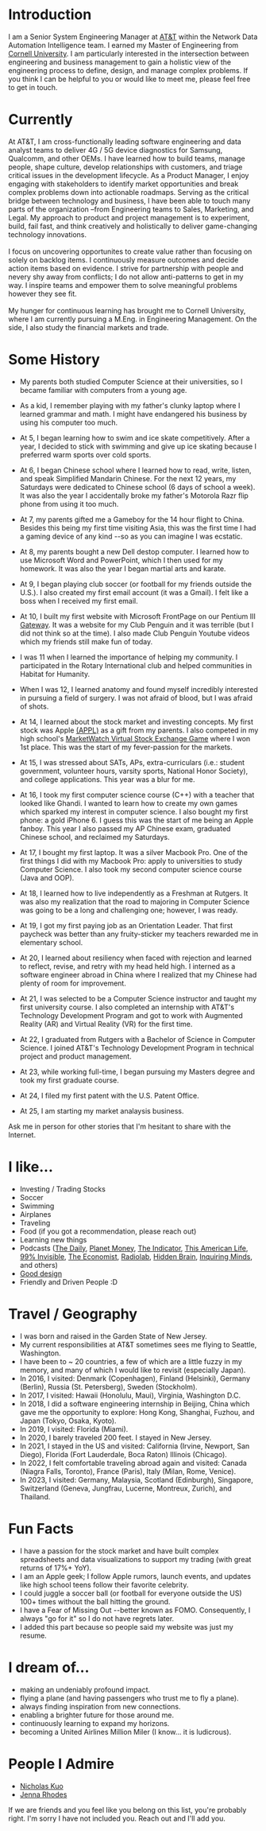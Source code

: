 
# Introduction

I am a Senior System Engineering Manager at [AT&T](https://att.com) within the Network Data Automation Intelligence team. I earned my Master of Engineering from [Cornell University](https://cornell.edu). I am particularly interested in the intersection between engineering and business management to gain a holistic view of the engineering process to define, design, and manage complex problems. If you think I can be helpful to you or would like to meet me, please feel free to get in touch.

# Currently

At AT&T, I am cross-functionally leading software engineering and data analyst teams to deliver 4G / 5G device diagnostics for Samsung, Qualcomm, and other OEMs. I have learned how to build teams, manage people, shape culture, develop relationships with customers, and triage critical issues in the development lifecycle. As a Product Manager, I enjoy engaging with stakeholders to identify market opportunities and break complex problems down into actionable roadmaps. Serving as the critical bridge between technology and business, I have been able to touch many parts of the organization –from Engineering teams to Sales, Marketing, and Legal. My approach to product and project management is to experiment, build, fail fast, and think creatively and holistically to deliver game-changing technology innovations.
<br/><br/>
I focus on uncovering opportunites to create value rather than focusing on solely on backlog items. I continuously measure outcomes and decide action items based on evidence. I strive for partnership with people and nevery shy away from conflicts; I do not allow anti-patterns to get in my way. I inspire teams and empower them to solve meaningful problems however they see fit. 
<br/><br/>
My hunger for continuous learning has brought me to Cornell University, where I am currently pursuing a M.Eng. in Engineering Management. On the side, I also study the financial markets and trade.

# Some History

- My parents both studied Computer Science at their universities, so I became familiar with computers from a young age.

- As a kid, I remember playing with my father's clunky laptop where I learned grammar and math. I might have endangered his business by using his computer too much.

- At 5, I began learning how to swim and ice skate competitively. After a year, I decided to stick with swimming and give up ice skating because I preferred warm sports over cold sports.

- At 6, I began Chinese school where I learned how to read, write, listen, and speak Simplified Mandarin Chinese. For the next 12 years, my Saturdays were dedicated to Chinese school (6 days of school a week). It was also the year I accidentally broke my father's Motorola Razr flip phone from using it too much.

- At 7, my parents gifted me a Gameboy for the 14 hour flight to China. Besides this being my first time visiting Asia, this was the first time I had a gaming device of any kind --so as you can imagine I was ecstatic.

- At 8, my parents bought a new Dell destop computer. I learned how to use Microsoft Word and PowerPoint, which I then used for my homework. It was also the year I began martial arts and karate.

- At 9, I began playing club soccer (or football for my friends outside the U.S.). I also created my first email account (it was a Gmail). I felt like a boss when I received my first email.

- At 10, I built my first website with Microsoft FrontPage on our Pentium III [Gateway](https://en.wikipedia.org/wiki/Gateway,_Inc.). It was a website for my Club Penguin and it was terrible (but I did not think so at the time). I also made Club Penguin Youtube videos which my friends still make fun of today.

- I was 11 when I learned the importance of helping my community. I participated in the Rotary International club and helped communities in Habitat for Humanity.

- When I was 12, I learned anatomy and found myself incredibly interested in pursuing a field of surgery. I was not afraid of blood, but I was afraid of shots.

- At 14, I learned about the stock market and investing concepts. My first stock was Apple [(APPL)](https://investor.apple.com/stock-price/default.aspx) as a gift from my parents. I also competed in my high school's [MarketWatch Virtual Stock Exchange Game](https://www.marketwatch.com/games) where I won 1st place. This was the start of my fever-passion for the markets.

- At 15, I was stressed about SATs, APs, extra-curriculars (i.e.: student government, volunteer hours, varsity sports, National Honor Society), and college applications. This year was a blur for me. 

- At 16, I took my first computer science course (C++) with a teacher that looked like Ghandi. I wanted to learn how to create my own games which sparked my interest in computer science. I also bought my first phone: a gold iPhone 6. I guess this was the start of me being an Apple fanboy. This year I also passed my AP Chinese exam, graduated Chinese school, and reclaimed my Saturdays.

- At 17, I bought my first laptop. It was a silver Macbook Pro. One of the first things I did with my Macbook Pro: apply to universities to study Computer Science. I also took my second computer science course (Java and OOP).

- At 18, I learned how to live independently as a Freshman at Rutgers. It was also my realization that the road to majoring in Computer Science was going to be a long and challenging one; however, I was ready.

- At 19, I got my first paying job as an Orientation Leader. That first paycheck was better than any fruity-sticker my teachers rewarded me in elementary school.

- At 20, I learned about resiliency when faced with rejection and learned to reflect, revise, and retry with my head held high. I interned as a software engineer abroad in China where I realized that my Chinese had plenty of room for improvement.

- At 21, I was selected to be a Computer Science instructor and taught my first university course. I also completed an internship with AT&T's Technology Development Program and got to work with Augmented Reality (AR) and Virtual Reality (VR) for the first time.

- At 22, I graduated from Rutgers with a Bachelor of Science in Computer Science. I joined AT&T's Technology Development Program in technical project and product management.

- At 23, while working full-time, I began pursuing my Masters degree and took my first graduate course. 

- At 24, I filed my first patent with the U.S. Patent Office.

- At 25, I am starting my market analaysis business.

Ask me in person for other stories that I'm hesitant to share with the Internet.

# I like...

- Investing / Trading Stocks
- Soccer
- Swimming
- Airplanes
- Traveling
- Food (if you got a recommendation, please reach out)
- Learning new things
- Podcasts ([The Daily](https://www.nytimes.com/column/the-daily), [Planet Money](https://www.npr.org/sections/money/), [The Indicator](https://www.npr.org/podcasts/510325/the-indicator-from-planet-money), [This American Life](https://www.thisamericanlife.org/), [99% Invisible](https://99percentinvisible.org/episodes/), [The Economist](http://radio.economist.com/), [Radiolab](https://www.wnycstudios.org/shows/radiolab), [Hidden Brain](https://www.npr.org/series/423302056/hidden-brain), [Inquiring Minds](https://inquiring.show), and others)
- [Good design](/)
- Friendly and Driven People :D

# Travel / Geography

- I was born and raised in the Garden State of New Jersey.
- My current responsibilities at AT&T sometimes sees me flying to Seattle, Washington.
- I have been to ~ 20 countries, a few of which are a little fuzzy in my memory, and many of which I would like to revisit (especially Japan).
- In 2016, I visited: Denmark (Copenhagen), Finland (Helsinki), Germany (Berlin), Russia (St. Petersberg), Sweden (Stockholm).
- In 2017, I visited: Hawaii (Honolulu, Maui), Virginia, Washington D.C.
- In 2018, I did a software engineering internship in Beijing, China which gave me the opportunity to explore: Hong Kong, Shanghai, Fuzhou, and Japan (Tokyo, Osaka, Kyoto).
- In 2019, I visited: Florida (Miami).
- In 2020, I barely traveled 200 feet. I stayed in New Jersey.
- In 2021, I stayed in the US and visited: California (Irvine, Newport, San Diego), Florida (Fort Lauderdale, Boca Raton) Illinois (Chicago).
- In 2022, I felt comfortable traveling abroad again and visited: Canada (Niagra Falls, Toronto), France (Paris), Italy (Milan, Rome, Venice).
- In 2023, I visited: Germany, Malaysia, Scotland (Edinburgh), Singapore, Switzerland (Geneva, Jungfrau, Lucerne, Montreux, Zurich), and Thailand.

# Fun Facts

- I have a passion for the stock market and have built complex spreadsheets and data visualizations to support my trading (with great returns of 17%+ YoY).
- I am an Apple geek; I follow Apple rumors, launch events, and updates like high school teens follow their favorite celebrity.
- I could juggle a soccer ball (or football for everyone outside the US) 100+ times without the ball hitting the ground.
- I have a Fear of Missing Out --better known as FOMO. Consequently, I always "go for it" so I do not have regrets later.
- I added this part because so people said my website was just my resume.

# I dream of...

- making an undeniably profound impact.
- flying a plane (and having passengers who trust me to fly a plane).
- always finding inspiration from new connections.
- enabling a brighter future for those around me.
- continuously learning to expand my horizons.
- becoming a United Airlines Million Miler (I know... it is ludicrous).

# People I Admire

- [Nicholas Kuo](https://www.linkedin.com/in/nicholaskuo)
- [Jenna Rhodes](https://www.linkedin.com/in/jenna-rhodes-499501132)

If we are friends and you feel like you belong on this list, you're probably right. I'm sorry I have not included you. Reach out and I'll add you.
